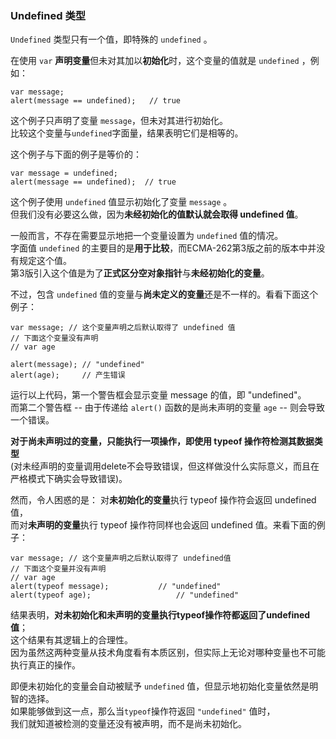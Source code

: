 ### Undefined 类型

`Undefined` 类型只有一个值，即特殊的 `undefined` 。  

在使用 `var` **声明变量**但未对其加以**初始化**时，这个变量的值就是 `undefined` ，例如：  
     
	var message;
    alert(message == undefined);   // true

这个例子只声明了变量 `message`，但未对其进行初始化。  
比较这个变量与`undefined`字面量，结果表明它们是相等的。  

这个例子与下面的例子是等价的：  

	var message = undefined;
    alert(message == undefined);  // true

这个例子使用 `undefined` 值显示初始化了变量 `message` 。  
但我们没有必要这么做，因为**未经初始化的值默认就会取得 undefined 值**。  

一般而言，不存在需要显示地把一个变量设置为 `undefined` 值的情况。  
字面值 `undefined` 的主要目的是**用于比较**，而ECMA-262第3版之前的版本中并没有规定这个值。  
第3版引入这个值是为了**正式区分空对象指针**与**未经初始化的变量**。  
     
不过，包含 `undefined` 值的变量与**尚未定义的变量**还是不一样的。看看下面这个例子：  

	var message; // 这个变量声明之后默认取得了 undefined 值
    // 下面这个变量没有声明 
    // var age

    alert(message); // "undefined"
    alert(age);     // 产生错误

运行以上代码，第一个警告框会显示变量 message 的值，即 "undefined"。  
而第二个警告框 -- 由于传递给 `alert()` 函数的是尚未声明的变量 `age` -- 则会导致一个错误。  

**对于尚未声明过的变量，只能执行一项操作，即使用 typeof 操作符检测其数据类型**    
(对未经声明的变量调用delete不会导致错误，但这样做没什么实际意义，而且在严格模式下确实会导致错误)。  

然而，令人困惑的是： 对**未初始化的变量**执行 typeof 操作符会返回 undefined 值，    
而对**未声明的变量**执行 typeof 操作符同样也会返回 undefined 值。来看下面的例子：  

	var message; // 这个变量声明之后默认取得了 undefined值
    // 下面这个变量并没有声明
    // var age
    alert(typeof message);           // "undefined"
    alert(typeof age);                   // "undefined"

结果表明，**对未初始化和未声明的变量执行typeof操作符都返回了undefined值**；  
这个结果有其逻辑上的合理性。  
因为虽然这两种变量从技术角度看有本质区别，但实际上无论对哪种变量也不可能执行真正的操作。  

即便未初始化的变量会自动被赋予 `undefined` 值，但显示地初始化变量依然是明智的选择。  
如果能够做到这一点，那么当`typeof`操作符返回 `"undefined"` 值时，  
我们就知道被检测的变量还没有被声明，而不是尚未初始化。  



